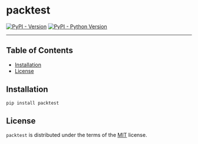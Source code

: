 # packtest

[![PyPI - Version](https://img.shields.io/pypi/v/packtest.svg)](https://pypi.org/project/packtest)
[![PyPI - Python Version](https://img.shields.io/pypi/pyversions/packtest.svg)](https://pypi.org/project/packtest)

-----

## Table of Contents

- [Installation](#installation)
- [License](#license)

## Installation

```console
pip install packtest
```

## License

`packtest` is distributed under the terms of the [MIT](https://spdx.org/licenses/MIT.html) license.

